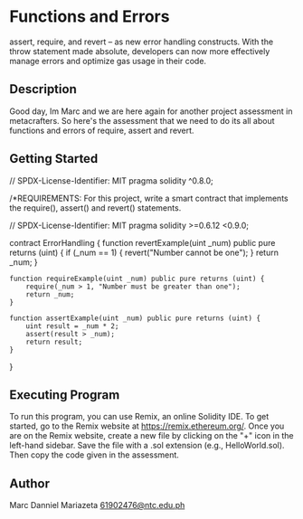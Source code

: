 # Functions and Errors
assert, require, and revert – as new error handling constructs. With the throw statement made absolute, developers can now more effectively 
manage errors and optimize gas usage in their code.

## Description
Good day, Im Marc and we are here again for another project assessment in metacrafters. So here's the assessment that we need to do its all about functions and errors
of require, assert and revert.

## Getting Started
// SPDX-License-Identifier: MIT pragma solidity ^0.8.0;

/*REQUIREMENTS: For this project, write a smart contract that implements the require(), assert() and revert() statements.

// SPDX-License-Identifier: MIT
pragma solidity >=0.6.12 <0.9.0;

contract ErrorHandling {
    function revertExample(uint _num) public pure returns (uint) {
        if (_num == 1) {
            revert("Number cannot be one");
        }
        return _num;
    }

    function requireExample(uint _num) public pure returns (uint) {
        require(_num > 1, "Number must be greater than one");
        return _num;
    }

    function assertExample(uint _num) public pure returns (uint) {
        uint result = _num * 2;
        assert(result > _num);
        return result; 
    }
}
## Executing Program
To run this program, you can use Remix, an online Solidity IDE. To get started, go to the Remix website at https://remix.ethereum.org/. 
Once you are on the Remix website, create a new file by clicking on the "+" icon in the left-hand sidebar. Save the file with a .sol extension 
(e.g., HelloWorld.sol). Then copy the code given in the assessment.

## Author
Marc Danniel Mariazeta 61902476@ntc.edu.ph
